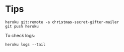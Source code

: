 
# Tips
```
heroku git:remote -a christmas-secret-gifter-mailer
git push heroku
```
To check logs: 
```
heroku logs --tail
```